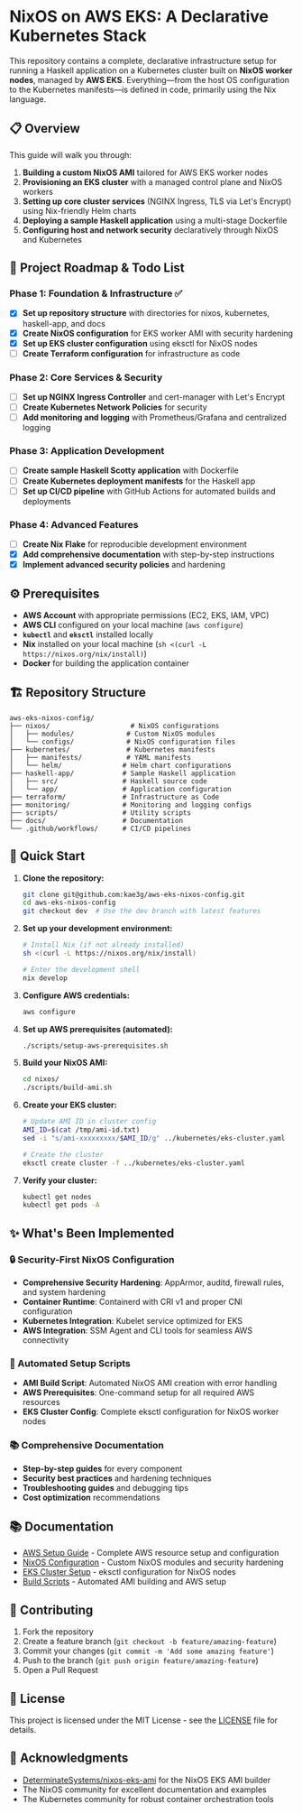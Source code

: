 # NixOS on AWS EKS: A Declarative Kubernetes Stack

This repository contains a complete, declarative infrastructure setup for running a Haskell application on a Kubernetes cluster built on **NixOS worker nodes**, managed by **AWS EKS**. Everything—from the host OS configuration to the Kubernetes manifests—is defined in code, primarily using the Nix language.

## 📋 Overview

This guide will walk you through:

1. **Building a custom NixOS AMI** tailored for AWS EKS worker nodes
2. **Provisioning an EKS cluster** with a managed control plane and NixOS workers
3. **Setting up core cluster services** (NGINX Ingress, TLS via Let's Encrypt) using Nix-friendly Helm charts
4. **Deploying a sample Haskell application** using a multi-stage Dockerfile
5. **Configuring host and network security** declaratively through NixOS and Kubernetes

## 🚀 Project Roadmap & Todo List

### Phase 1: Foundation & Infrastructure ✅
- [x] **Set up repository structure** with directories for nixos, kubernetes, haskell-app, and docs
- [x] **Create NixOS configuration** for EKS worker AMI with security hardening
- [x] **Set up EKS cluster configuration** using eksctl for NixOS nodes
- [ ] **Create Terraform configuration** for infrastructure as code

### Phase 2: Core Services & Security
- [ ] **Set up NGINX Ingress Controller** and cert-manager with Let's Encrypt
- [ ] **Create Kubernetes Network Policies** for security
- [ ] **Add monitoring and logging** with Prometheus/Grafana and centralized logging

### Phase 3: Application Development
- [ ] **Create sample Haskell Scotty application** with Dockerfile
- [ ] **Create Kubernetes deployment manifests** for the Haskell app
- [ ] **Set up CI/CD pipeline** with GitHub Actions for automated builds and deployments

### Phase 4: Advanced Features
- [ ] **Create Nix Flake** for reproducible development environment
- [x] **Add comprehensive documentation** with step-by-step instructions
- [x] **Implement advanced security policies** and hardening

## ⚙️ Prerequisites

- **AWS Account** with appropriate permissions (EC2, EKS, IAM, VPC)
- **AWS CLI** configured on your local machine (`aws configure`)
- **`kubectl`** and **`eksctl`** installed locally
- **Nix** installed on your local machine (`sh <(curl -L https://nixos.org/nix/install)`)
- **Docker** for building the application container

## 🏗️ Repository Structure

```
aws-eks-nixos-config/
├── nixos/                    # NixOS configurations
│   ├── modules/             # Custom NixOS modules
│   └── configs/             # NixOS configuration files
├── kubernetes/              # Kubernetes manifests
│   ├── manifests/           # YAML manifests
│   └── helm/               # Helm chart configurations
├── haskell-app/            # Sample Haskell application
│   ├── src/                # Haskell source code
│   └── app/                # Application configuration
├── terraform/              # Infrastructure as Code
├── monitoring/             # Monitoring and logging configs
├── scripts/                # Utility scripts
├── docs/                   # Documentation
└── .github/workflows/      # CI/CD pipelines
```

## 🔧 Quick Start

1. **Clone the repository:**
   ```bash
   git clone git@github.com:kae3g/aws-eks-nixos-config.git
   cd aws-eks-nixos-config
   git checkout dev  # Use the dev branch with latest features
   ```

2. **Set up your development environment:**
   ```bash
   # Install Nix (if not already installed)
   sh <(curl -L https://nixos.org/nix/install)
   
   # Enter the development shell
   nix develop
   ```

3. **Configure AWS credentials:**
   ```bash
   aws configure
   ```

4. **Set up AWS prerequisites (automated):**
   ```bash
   ./scripts/setup-aws-prerequisites.sh
   ```

5. **Build your NixOS AMI:**
   ```bash
   cd nixos/
   ./scripts/build-ami.sh
   ```

6. **Create your EKS cluster:**
   ```bash
   # Update AMI ID in cluster config
   AMI_ID=$(cat /tmp/ami-id.txt)
   sed -i "s/ami-xxxxxxxxx/$AMI_ID/g" ../kubernetes/eks-cluster.yaml
   
   # Create the cluster
   eksctl create cluster -f ../kubernetes/eks-cluster.yaml
   ```

7. **Verify your cluster:**
   ```bash
   kubectl get nodes
   kubectl get pods -A
   ```

## ✨ What's Been Implemented

### 🔒 Security-First NixOS Configuration
- **Comprehensive Security Hardening**: AppArmor, auditd, firewall rules, and system hardening
- **Container Runtime**: Containerd with CRI v1 and proper CNI configuration
- **Kubernetes Integration**: Kubelet service optimized for EKS
- **AWS Integration**: SSM Agent and CLI tools for seamless AWS connectivity

### 🚀 Automated Setup Scripts
- **AMI Build Script**: Automated NixOS AMI creation with error handling
- **AWS Prerequisites**: One-command setup for all required AWS resources
- **EKS Cluster Config**: Complete eksctl configuration for NixOS worker nodes

### 📚 Comprehensive Documentation
- **Step-by-step guides** for every component
- **Security best practices** and hardening techniques
- **Troubleshooting guides** and debugging tips
- **Cost optimization** recommendations

## 📚 Documentation

- [AWS Setup Guide](docs/aws-setup-guide.md) - Complete AWS resource setup and configuration
- [NixOS Configuration](docs/nixos-config.md) - Custom NixOS modules and security hardening
- [EKS Cluster Setup](kubernetes/eks-cluster.yaml) - eksctl configuration for NixOS nodes
- [Build Scripts](scripts/) - Automated AMI building and AWS setup

## 🤝 Contributing

1. Fork the repository
2. Create a feature branch (`git checkout -b feature/amazing-feature`)
3. Commit your changes (`git commit -m 'Add some amazing feature'`)
4. Push to the branch (`git push origin feature/amazing-feature`)
5. Open a Pull Request

## 📄 License

This project is licensed under the MIT License - see the [LICENSE](LICENSE) file for details.

## 🙏 Acknowledgments

- [DeterminateSystems/nixos-eks-ami](https://github.com/DeterminateSystems/nixos-eks-ami) for the NixOS EKS AMI builder
- The NixOS community for excellent documentation and examples
- The Kubernetes community for robust container orchestration tools
